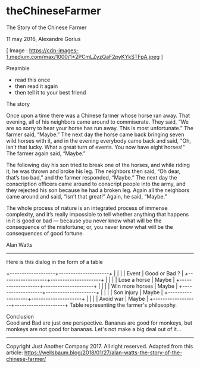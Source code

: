 # theChineseFarmer

The Story of the Chinese Farmer

11 may 2016, Alexandre Gorius

[ Image : https://cdn-images-1.medium.com/max/1000/1*2PCmLZyzQaF2pyKYkSTFpA.jpeg ]

Preamble

- read this once
- then read it again
- then tell it to your best friend

The story

Once upon a time there was a Chinese farmer whose horse ran away. That evening, all of his neighbors came around to commiserate. They said, “We are so sorry to hear your horse has run away. This is most unfortunate.” The farmer said, “Maybe.” The next day the horse came back bringing seven wild horses with it, and in the evening everybody came back and said, “Oh, isn’t that lucky. What a great turn of events. You now have eight horses!” The farmer again said, “Maybe.”

The following day his son tried to break one of the horses, and while riding it, he was thrown and broke his leg. The neighbors then said, “Oh dear, that’s too bad,” and the farmer responded, “Maybe.” The next day the conscription officers came around to conscript people into the army, and they rejected his son because he had a broken leg. Again all the neighbors came around and said, “Isn’t that great!” Again, he said, “Maybe.”

The whole process of nature is an integrated process of immense complexity, and it’s really impossible to tell whether anything that happens in it is good or bad — because you never know what will be the consequence of the misfortune; or, you never know what will be the consequences of good fortune.

Alan Watts

---

Here is this dialog in the form of a table

+-------------------+---------------------+
| | |
| Event | Good or Bad ? |
+-------------------+---------------------+
| | |
| Lose a horse | Maybe |
+-------------------+---------------------+
| | |
| Win more horses | Maybe |
+-------------------+---------------------+
| | |
| Son injury | Maybe |
+-------------------+---------------------+
| | |
| Avoid war | Maybe |
+-------------------+---------------------+
Table representing the farmer's philosophy.

Conclusion  
Good and Bad are just one perspective. Bananas are good for monkeys, but monkeys are not good for bananas. Let's not make a big deal out of it...

---

Copyright Just Another Company 2017. All right reserved. Adapted from this article: https://wellsbaum.blog/2018/01/27/alan-watts-the-story-of-the-chinese-farmer/
